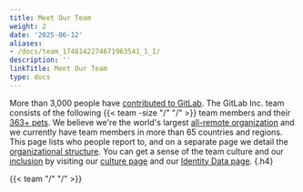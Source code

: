 ```yaml
---
title: Meet Our Team
weight: 2
date: '2025-06-12'
aliases:
- /docs/team_1748142274671963541_1_1/
description: ''
linkTitle: Meet Our Team
type: docs
---
```


More than 3,000 people have [contributed to GitLab](https://about.gitlab.com/community/contribute/). The GitLab Inc. team consists of
the following {{< team -size "/" "/" >}} team members and their [363+ pets](https://about.gitlab.com/company/team-pets/). We
believe we're the world's largest [all-remote organization](/handbook/company/culture/all-remote/) and we currently have team
members in more than 65 countries and regions. This page lists who people report to, and on a separate page we detail
the [organizational structure](/handbook/company/structure/). You can get a sense of the team culture and our
[inclusion](/handbook/company/culture/inclusion/) by visiting our [culture page](/handbook/company/culture/) and our
[Identity Data page](/handbook/company/culture/inclusion/identity-data/).
{.h4}

{{< team "/" "/" >}}
